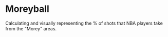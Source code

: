 # Moreyball
Calculating and visually representing the % of shots that NBA players take from the "Morey" areas.

